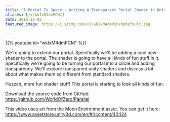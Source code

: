 ```yaml
---
title: "A Portal To Space - Writing A Transparent Portal Shader in Unity"
aliases: [/v/wkIxM4dmPCM/]
date: 2016-11-02
featured_image: https://i.ytimg.com/vi/wkIxM4dmPCM/mqdefault.jpg

---
```


{{% youtube id="wkIxM4dmPCM" %}}

We're going to extend our portal. Specifically we'll be adding a cool new shader to the portal. The shader is going to have all kinds of fun stuff in it. Specifically we're going to be turning our portal into a circle and adding transparency. We'll explore transparent unity shaders and discuss a bit about what makes them so different from standard shaders.

Huzzah, more fun shader stuff! This portal is starting to look all kinds of fun.

Download the source code from GitHub: https://github.com/WorldOfZero/Parallel

This video uses art from the Moon Environment asset. You can get it here: https://www.assetstore.unity3d.com/en/#!/content/40424